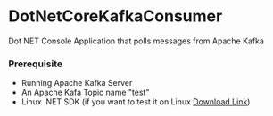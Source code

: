 # DotNetCoreKafkaConsumer
Dot NET Console Application that polls messages from Apache Kafka

### Prerequisite

- Running Apache Kafka Server
- An Apache Kafa Topic name "test"
- Linux .NET SDK (if you want to test it on Linux [Download Link](http://https://dotnet.microsoft.com/download))
